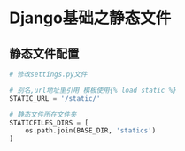 # Django基础之静态文件

## 静态文件配置

```python
# 修改settings.py文件

# 别名,url地址里引用 模板使用{% load static %}
STATIC_URL = '/static/'

# 静态文件所在文件夹
STATICFILES_DIRS = [
    os.path.join(BASE_DIR, 'statics')
]
```
